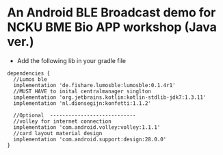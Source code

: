 # An Android BLE Broadcast demo for NCKU BME Bio APP workshop (Java ver.)
- Add the following lib in your gradle file
```
dependencies {
  //Lumos ble
  implementation 'de.fishare.lumosble:lumosble:0.1.4r1'
  //MUST HAVE to inital centralmanager singlton
  implementation 'org.jetbrains.kotlin:kotlin-stdlib-jdk7:1.3.11'
  implementation 'nl.dionsegijn:konfetti:1.1.2'

  //Optional  ----------------------------
  //volley for internet connection
  implementation 'com.android.volley:volley:1.1.1'
  //card layout material design
  implementation 'com.android.support:design:28.0.0'
}
```

